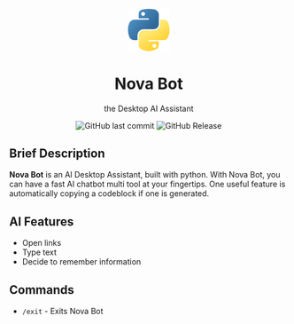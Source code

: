 <p align="center">
<img src="assets/tray_icon.png" width="15%" alt="Nova Bot Logo">
</p>

<h1 align="center">Nova Bot</h1>
<p align="center">the Desktop AI Assistant</p>

<div align="center">
  <img alt="GitHub last commit" src="https://img.shields.io/github/last-commit/HayzDev/Nova-Bot">
  <img alt="GitHub Release" src="https://img.shields.io/github/v/release/HayzDev/Nova-Bot">
</div>

## Brief Description

**Nova Bot** is an AI Desktop Assistant, built with python.
With Nova Bot, you can have a fast AI chatbot multi tool at 
your fingertips. One useful feature is automatically copying
a codeblock if one is generated.

## AI Features

- Open links
- Type text
- Decide to remember information

## Commands

- `/exit` - Exits Nova Bot
